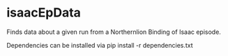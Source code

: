 # isaacEpData
Finds data about a given run from a Northernlion Binding of Isaac episode.

Dependencies can be installed via pip install -r dependencies.txt
